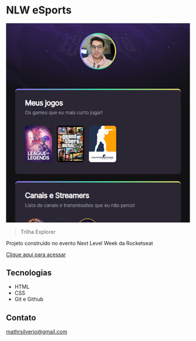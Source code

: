 # NLW eSports

![preview](./.github/preview.png)

> Trilha Explorer

Projeto construído no evento Next Level Week da Rocketseat

[Clique aqui para acessar](https://mathrsilverio.github.io/nlw-eSports-explorer)

## Tecnologias

- HTML
- CSS
- Git e Github

## Contato

mathrsilverio@gmail.com
